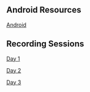 ## Android Resources
[Android](https://developer.android.com/courses/fundamentals-training/overview-v2)

## Recording Sessions 

[Day 1](https://transcripts.gotomeeting.com/#/s/7e8590956119b33a9661d6a4605c6d97f42bd74a6e063f85a9d797b1253799ef)

[Day 2](https://transcripts.gotomeeting.com/#/s/0ffe661b3cdee7d8aae8b15c536318c0d8dd04126ba3aad465084e4b356d12ec)

[Day 3](https://transcripts.gotomeeting.com/#/s/02d0fadf0db55ae2b7a94a0f916583fb62f56728fd0b8059c408c5ed0961a7f0)


